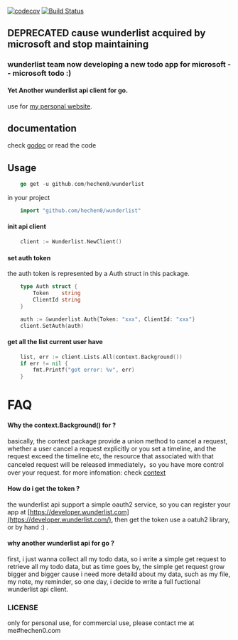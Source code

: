 [![codecov](https://codecov.io/gh/hechen0/wunderlist/branch/master/graph/badge.svg)](https://codecov.io/gh/hechen0/wunderlist)
[![Build Status](https://travis-ci.org/hechen0/wunderlist.svg?branch=master)](https://travis-ci.org/hechen0/wunderlist)

## DEPRECATED cause wunderlist acquired by microsoft and stop maintaining
### wunderlist team now developing a new todo app for microsoft -- microsoft todo :)
#### Yet Another wunderlist api client for go.

use for [my personal website](https://hechen0.com).

## documentation

check [godoc](http://godoc.org/github.com/hechen0/wunderlist)
or read the code

## Usage

```go
    go get -u github.com/hechen0/wunderlist
```

in your project

```go
    import "github.com/hechen0/wunderlist"
```


#### init api client

```go
    client := Wunderlist.NewClient()
```

#### set auth token

the auth token is represented by a Auth struct in this package.

```go
    type Auth struct {
    	Token    string
    	ClientId string
    }
```

```go
    auth := &wunderlist.Auth{Token: "xxx", ClientId: "xxx"}
    client.SetAuth(auth)
```

#### get all the list current user have
```go
    list, err := client.Lists.All(context.Background())
    if err != nil {
        fmt.Printf("got error: %v", err)
    }
```

# FAQ
#### Why the context.Background() for ?

basically, the context package provide a union method to cancel a request,
whether a user cancel a request explicitly or you set a timeline, and the
request exceed the timeline etc, the resource that associated with that
canceled request will be released immediately，so you have more control
over your request. for more infomation: check [context](https://golang.org/pkg/context/)

#### How do i get the token ?

the wunderlist api support a simple oauth2 service, so you can register
your app at [https://developer.wunderlist.com](https://developer.wunderlist.com/),
then get the token use a oatuh2 library, or by hand :) .

#### why another wunderlist api for go ?

first, i just wanna collect all my todo data, so i write a simple get
request to retrieve all my todo data, but as time goes by, the simple get
request grow bigger and bigger cause i need more detaild about my data, such
as my file, my note, my reminder, so one day, i decide to write a full
fuctional wunderlist api client.

### LICENSE

only for personal use, for commercial use, please contact me at me#hechen0.com
